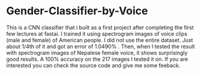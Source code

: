 # Gender-Classifier-by-Voice
This is a CNN classifier that i built as a first project after completing the first few lectures at fastai. I trained it using spectrogram 
images of voice clips (male and female) of American people. I did not use the entire dataset. Just about 1/4th of it and got an error of 1.0490% . Then, when I tested the result with spectrogram images of Nepalese female voice,
it shows surprisingly good results. A 100% accuracy on the 217 images I tested it on. If you are interested you can check the source code and give me some feeback.
